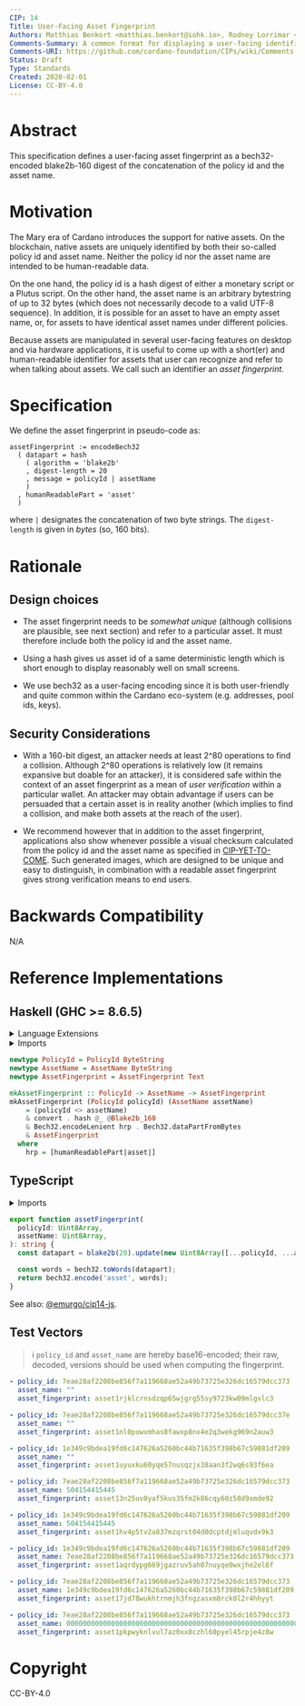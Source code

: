 ```yaml
---
CIP: 14
Title: User-Facing Asset Fingerprint 
Authors: Matthias Benkort <matthias.benkort@iohk.io>, Rodney Lorrimar <rodney.lorrimar@iohk.io>
Comments-Summary: A common format for displaying a user-facing identifier for assets.
Comments-URI: https://github.com/cardano-foundation/CIPs/wiki/Comments:CIP-0014
Status: Draft
Type: Standards
Created: 2020-02-01
License: CC-BY-4.0
---
```


# Abstract

This specification defines a user-facing asset fingerprint as a bech32-encoded blake2b-160 digest of the concatenation of the policy id and the asset name.

# Motivation

The Mary era of Cardano introduces the support for native assets. On the blockchain, native assets are uniquely identified by both their so-called policy id and asset name. Neither the policy id nor the asset name are intended to be human-readable data. 

On the one hand, the policy id is a hash digest of either a monetary script or a Plutus script. On the other hand, the asset name is an arbitrary bytestring of up to 32 bytes (which does not necessarily decode to a valid UTF-8 sequence). In addition, it is possible for an asset to have an empty asset name, or, for assets to have identical asset names under different policies. 

Because assets are manipulated in several user-facing features on desktop and via hardware applications, it is useful to come up with a short(er) and human-readable identifier for assets that user can recognize and refer to when talking about assets. We call such an identifier an _asset fingerprint_.

# Specification

We define the asset fingerprint in pseudo-code as:

```
assetFingerprint := encodeBech32
  ( datapart = hash
    ( algorithm = 'blake2b'
    , digest-length = 20
    , message = policyId | assetName
    )
  , humanReadablePart = 'asset'
  )
```

where `|` designates the concatenation of two byte strings. The `digest-length` is given in _bytes_ (so, 160 bits).

# Rationale

## Design choices

- The asset fingerprint needs to be _somewhat unique_ (although collisions are plausible, see next section) and refer to a particular asset. It must therefore include both the policy id and the asset name.

- Using a hash gives us asset id of a same deterministic length which is short enough to display reasonably well on small screens.

- We use bech32 as a user-facing encoding since it is both user-friendly and quite common within the Cardano eco-system (e.g. addresses, pool ids, keys).

## Security Considerations

- With a 160-bit digest, an attacker needs at least 2^80 operations to find a collision. Although 2^80 operations is relatively low (it remains expansive but doable for an attacker), it 
  is considered safe within the context of an asset fingerprint as a mean of _user verification_ within a particular wallet. An attacker may obtain advantage if users can be persuaded 
  that a certain asset is in reality another (which implies to find a collision, and make both assets at the reach of the user). 

- We recommend however that in addition to the asset fingerprint, applications also show whenever possible a visual checksum calculated from the policy id and the asset name as specified in [CIP-YET-TO-COME](). Such generated images, which are designed to be unique and easy to distinguish, in combination with a readable asset fingerprint gives strong verification means to end users. 

# Backwards Compatibility

N/A

# Reference Implementations

## Haskell (GHC >= 8.6.5)

<details>
  <summary>Language Extensions</summary>

```hs
{-# LANGUAGE OverloadedStrings #-}
{-# LANGUAGE QuasiQuotes #-}
{-# LANGUAGE TypeApplications #-}
```
</details>

<details>
  <summary>Imports</summary>

```hs
-- package: base >= 4.0.0
import Prelude
import Data.Function
    ( (&) )

-- package: bech32 >= 1.0.2
import qualified Codec.Binary.Bech32 as Bech32

-- package: bech32-th >= 1.0.2
import Codec.Binary.Bech32.TH
    ( humanReadablePart )

-- package: bytestring >= 0.10.0.0
import Data.ByteString
    ( ByteString )

-- package: cryptonite >= 0.22
import Crypto.Hash
    ( hash )
import Crypto.Hash.Algorithms
    ( Blake2b_160 )

-- package: memory >= 0.14
import Data.ByteArray
    ( convert )

-- package: text >= 1.0.0.0
import Data.Text
    ( Text )
```
</details>

```hs
newtype PolicyId = PolicyId ByteString
newtype AssetName = AssetName ByteString
newtype AssetFingerprint = AssetFingerprint Text

mkAssetFingerprint :: PolicyId -> AssetName -> AssetFingerprint
mkAssetFingerprint (PolicyId policyId) (AssetName assetName)
    = (policyId <> assetName)
    & convert . hash @_ @Blake2b_160
    & Bech32.encodeLenient hrp . Bech32.dataPartFromBytes
    & AssetFingerprint
  where
    hrp = [humanReadablePart|asset|]
```

## TypeScript 

<details>
  <summary>Imports</summary>

```ts
// package 'blake2b@2.1.3'
import blake2b from 'blake2b';
// package 'bech32@2.0.0'
import { bech32 } from 'bech32';
```
</details>

```ts
export function assetFingerprint(
  policyId: Uint8Array,
  assetName: Uint8Array,
): string {
  const datapart = blake2b(20).update(new Uint8Array([...policyId, ...assetName])).digest('binary');

  const words = bech32.toWords(datapart);
  return bech32.encode('asset', words);
}
```

See also: [@emurgo/cip14-js](https://www.npmjs.com/package/@emurgo/cip14-js).

## Test Vectors

> :information_source: `policy_id` and `asset_name` are hereby base16-encoded; their raw, decoded, versions should be used when computing the fingerprint.

```yaml
- policy_id: 7eae28af2208be856f7a119668ae52a49b73725e326dc16579dcc373
  asset_name: ""
  asset_fingerprint: asset1rjklcrnsdzqp65wjgrg55sy9723kw09mlgvlc3

- policy_id: 7eae28af2208be856f7a119668ae52a49b73725e326dc16579dcc37e
  asset_name: ""
  asset_fingerprint: asset1nl0puwxmhas8fawxp8nx4e2q3wekg969n2auw3

- policy_id: 1e349c9bdea19fd6c147626a5260bc44b71635f398b67c59881df209
  asset_name: ""
  asset_fingerprint: asset1uyuxku60yqe57nusqzjx38aan3f2wq6s93f6ea

- policy_id: 7eae28af2208be856f7a119668ae52a49b73725e326dc16579dcc373
  asset_name: 504154415445
  asset_fingerprint: asset13n25uv0yaf5kus35fm2k86cqy60z58d9xmde92

- policy_id: 1e349c9bdea19fd6c147626a5260bc44b71635f398b67c59881df209
  asset_name: 504154415445
  asset_fingerprint: asset1hv4p5tv2a837mzqrst04d0dcptdjmluqvdx9k3

- policy_id: 1e349c9bdea19fd6c147626a5260bc44b71635f398b67c59881df209
  asset_name: 7eae28af2208be856f7a119668ae52a49b73725e326dc16579dcc373
  asset_fingerprint: asset1aqrdypg669jgazruv5ah07nuyqe0wxjhe2el6f

- policy_id: 7eae28af2208be856f7a119668ae52a49b73725e326dc16579dcc373
  asset_name: 1e349c9bdea19fd6c147626a5260bc44b71635f398b67c59881df209
  asset_fingerprint: asset17jd78wukhtrnmjh3fngzasxm8rck0l2r4hhyyt

- policy_id: 7eae28af2208be856f7a119668ae52a49b73725e326dc16579dcc373
  asset_name: 0000000000000000000000000000000000000000000000000000000000000000
  asset_fingerprint: asset1pkpwyknlvul7az0xx8czhl60pyel45rpje4z8w
```

# Copyright

CC-BY-4.0
